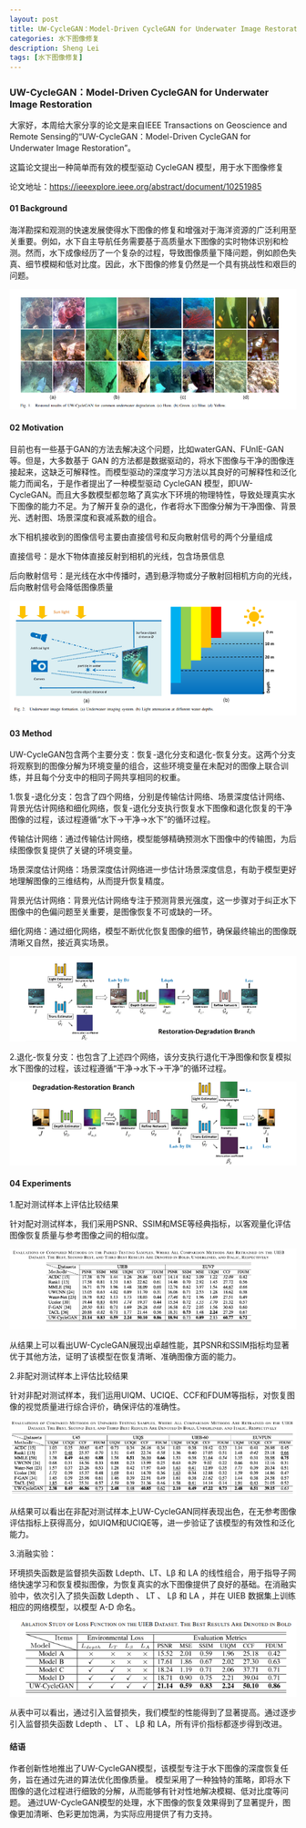 ```yaml
---
layout: post
title: UW-CycleGAN：Model-Driven CycleGAN for Underwater Image Restoration
categories: 水下图像修复
description: Sheng Lei
tags: [水下图像修复]
---
```


### UW-CycleGAN：Model-Driven CycleGAN for Underwater Image Restoration


大家好，本周给大家分享的论文是来自IEEE Transactions on Geoscience and Remote Sensing的“UW-CycleGAN：Model-Driven CycleGAN for Underwater Image Restoration”。

 

这篇论文提出一种简单而有效的模型驱动 CycleGAN 模型，用于水下图像修复

 

论文地址：https://ieeexplore.ieee.org/abstract/document/10251985

  

#### 01 Background

海洋勘探和观测的快速发展使得水下图像的修复和增强对于海洋资源的广泛利用至关重要。例如，水下自主导航任务需要基于高质量水下图像的实时物体识别和检测。然而，水下成像经历了一个复杂的过程，导致图像质量下降问题，例如颜色失真、细节模糊和低对比度。因此，水下图像的修复仍然是一个具有挑战性和艰巨的问题。


![to-ast](/images/posts/shenglei/01/01.png)

 

 

#### 02 Motivation

目前也有一些基于GAN的方法去解决这个问题，比如waterGAN、FUnIE-GAN等。但是，大多数基于 GAN 的方法都是数据驱动的，将水下图像与干净的图像连接起来，这缺乏可解释性。而模型驱动的深度学习方法以其良好的可解释性和泛化能力而闻名，于是作者提出了一种模型驱动 CycleGAN 模型，即UW-CycleGAN。而且大多数模型都忽略了真实水下环境的物理特性，导致处理真实水下图像的能力不足。为了解开复杂的退化，作者将水下图像分解为干净图像、背景光、透射图、场景深度和衰减系数的组合。


水下相机接收到的图像信号主要由直接信号和反向散射信号的两个分量组成


直接信号：是水下物体直接反射到相机的光线，包含场景信息


后向散射信号：是光线在水中传播时，遇到悬浮物或分子散射回相机方向的光线，后向散射信号会降低图像质量


![to-ast](/images/posts/shenglei/01/02.png)



#### 03 Method

 

UW-CycleGAN包含两个主要分支：恢复-退化分支和退化-恢复分支。这两个分支将观察到的图像分解为环境变量的组合，这些环境变量在未配对的图像上联合训练，并且每个分支中的相同子网共享相同的权重。

 

1.恢复-退化分支：包含了四个网络，分别是传输估计网络、场景深度估计网络、背景光估计网络和细化网络，恢复-退化分支执行恢复水下图像和退化恢复的干净图像的过程，该过程遵循“水下→干净→水下”的循环过程。


传输估计网络：通过传输估计网络，模型能够精确预测水下图像中的传输图，为后续图像恢复提供了关键的环境变量。


场景深度估计网络：场景深度估计网络进一步估计场景深度信息，有助于模型更好地理解图像的三维结构，从而提升恢复精度。


背景光估计网络：背景光估计网络专注于预测背景光强度，这一步骤对于纠正水下图像中的色偏问题至关重要，是图像恢复不可或缺的一环。


细化网络：通过细化网络，模型不断优化恢复图像的细节，确保最终输出的图像既清晰又自然，接近真实场景。

![to-ast](/images/posts/shenglei/01/03.png)



2.退化-恢复分支：也包含了上述四个网络，该分支执行退化干净图像和恢复模拟水下图像的过程，该过程遵循“干净→水下→干净”的循环过程。

![to-ast](/images/posts/shenglei/01/04.png)



#### 04 Experiments

 1.配对测试样本上评估比较结果


 针对配对测试样本，我们采用PSNR、SSIM和MSE等经典指标，以客观量化评估图像恢复质量与参考图像之间的相似度。

![to-ast](/images/posts/shenglei/01/05.png)


从结果上可以看出UW-CycleGAN展现出卓越性能，其PSNR和SSIM指标均显著优于其他方法，证明了该模型在恢复清晰、准确图像方面的能力。




2.非配对测试样本上评估比较结果


针对非配对测试样本，我们运用UIQM、UCIQE、CCF和FDUM等指标，对恢复图像的视觉质量进行综合评价，确保评估的准确性。

![to-ast](/images/posts/shenglei/01/06.png)


从结果可以看出在非配对测试样本上UW-CycleGAN同样表现出色，在无参考图像评估指标上获得高分，如UIQM和UCIQE等，进一步验证了该模型的有效性和泛化能力。


3.消融实验：

环境损失函数是监督损失函数 Ldepth、LT、Lβ 和 LA 的线性组合，用于指导子网络快速学习和恢复模拟图像，为恢复真实的水下图像提供了良好的基础。在消融实验中，依次引入了损失函数 Ldepth 、 LT 、 Lβ 和 LA ，并在 UIEB 数据集上训练相应的网络模型，以模型 A-D 命名。


![to-ast](/images/posts/shenglei/01/07.png)


从表中可以看出，通过引入监督损失，我们模型的性能得到了显著提高。通过逐步引入监督损失函数 Ldepth 、 LT 、 Lβ 和 LA，所有评价指标都逐步得到改进。

 


#### 结语

作者创新性地推出了UW-CycleGAN模型，该模型专注于水下图像的深度恢复任务，旨在通过先进的算法优化图像质量。
模型采用了一种独特的策略，即将水下图像的退化过程进行细致的分解，从而能够有针对性地解决模糊、低对比度等问题。
通过UW-CycleGAN模型的处理，水下图像的恢复效果得到了显著提升，图像更加清晰、色彩更加饱满，为实际应用提供了有力支持。



